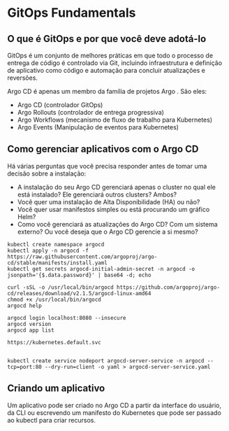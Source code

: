 # GitOps Fundamentals

## O que é GitOps e por que você deve adotá-lo
GitOps é um conjunto de melhores práticas em que todo o processo de entrega de código é controlado via Git, incluindo infraestrutura e definição de aplicativo como código e automação para concluir atualizações e reversões.

Argo CD é apenas um membro da família de projetos Argo . São eles:
- Argo CD (controlador GitOps)
- Argo Rollouts (controlador de entrega progressiva)
- Argo Workflows (mecanismo de fluxo de trabalho para Kubernetes)
- Argo Events (Manipulação de eventos para Kubernetes)

## Como gerenciar aplicativos com o Argo CD
Há várias perguntas que você precisa responder antes de tomar uma decisão sobre a instalação:
- A instalação do seu Argo CD gerenciará apenas o cluster no qual ele está instalado? Ele gerenciará outros clusters? Ambos?
- Você quer uma instalação de Alta Disponibilidade (HA) ou não?
- Você quer usar manifestos simples ou está procurando um gráfico Helm?
- Como você gerenciará as atualizações do Argo CD? Com ​​um sistema externo? Ou você deseja que o Argo CD gerencie a si mesmo?

```
kubectl create namespace argocd
kubectl apply -n argocd -f https://raw.githubusercontent.com/argoproj/argo-cd/stable/manifests/install.yaml
kubectl get secrets argocd-initial-admin-secret -n argocd -o jsonpath='{$.data.password}' | base64 -d; echo

curl -sSL -o /usr/local/bin/argocd https://github.com/argoproj/argo-cd/releases/download/v2.1.5/argocd-linux-amd64
chmod +x /usr/local/bin/argocd
argocd help

argocd login localhost:8080 --insecure
argocd version
argocd app list

https://kubernetes.default.svc


kubectl create service nodeport argocd-server-service -n argocd --tcp=port:80 --dry-run=client -o yaml > argocd-server-service.yaml
```

## Criando um aplicativo
Um aplicativo pode ser criado no Argo CD a partir da interface do usuário, da CLI ou escrevendo um manifesto do Kubernetes que pode ser passado ao kubectl para criar recursos.

